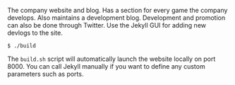 The company website and blog. Has a section for every game the company develops. Also maintains a development blog. 
Development and promotion can also be done through Twitter. Use the Jekyll GUI for adding new devlogs to the site.

```Shell
$ ./build
```

The `build.sh` script will automatically launch the website locally on port 8000. 
You can call Jekyll manually if you want to define any custom parameters such as ports.
